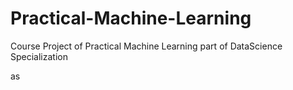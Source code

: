 # Practical-Machine-Learning
Course Project of Practical Machine Learning part of DataScience Specialization

as
